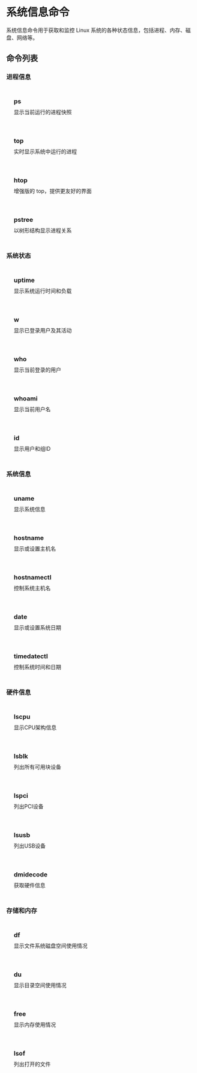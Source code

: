 # 系统信息命令

系统信息命令用于获取和监控 Linux 系统的各种状态信息，包括进程、内存、磁盘、网络等。

## 命令列表

### 进程信息

<div class="command-list">
  <div class="command-item">
    <h3><a href="/command/ps">ps</a></h3>
    <p>显示当前运行的进程快照</p>
  </div>
  
  <div class="command-item">
    <h3><a href="/command/top">top</a></h3>
    <p>实时显示系统中运行的进程</p>
  </div>
  
  <div class="command-item">
    <h3><a href="/command/htop">htop</a></h3>
    <p>增强版的 top，提供更友好的界面</p>
  </div>
  
  <div class="command-item">
    <h3><a href="/command/pstree">pstree</a></h3>
    <p>以树形结构显示进程关系</p>
  </div>
</div>

### 系统状态

<div class="command-list">
  <div class="command-item">
    <h3><a href="/command/uptime">uptime</a></h3>
    <p>显示系统运行时间和负载</p>
  </div>
  
  <div class="command-item">
    <h3><a href="/command/w">w</a></h3>
    <p>显示已登录用户及其活动</p>
  </div>
  
  <div class="command-item">
    <h3><a href="/command/who">who</a></h3>
    <p>显示当前登录的用户</p>
  </div>
  
  <div class="command-item">
    <h3><a href="/command/whoami">whoami</a></h3>
    <p>显示当前用户名</p>
  </div>
  
  <div class="command-item">
    <h3><a href="/command/id">id</a></h3>
    <p>显示用户和组ID</p>
  </div>
</div>

### 系统信息

<div class="command-list">
  <div class="command-item">
    <h3><a href="/command/uname">uname</a></h3>
    <p>显示系统信息</p>
  </div>
  
  <div class="command-item">
    <h3><a href="/command/hostname">hostname</a></h3>
    <p>显示或设置主机名</p>
  </div>
  
  <div class="command-item">
    <h3><a href="/command/hostnamectl">hostnamectl</a></h3>
    <p>控制系统主机名</p>
  </div>
  
  <div class="command-item">
    <h3><a href="/command/date">date</a></h3>
    <p>显示或设置系统日期</p>
  </div>
  
  <div class="command-item">
    <h3><a href="/command/timedatectl">timedatectl</a></h3>
    <p>控制系统时间和日期</p>
  </div>
</div>

### 硬件信息

<div class="command-list">
  <div class="command-item">
    <h3><a href="/command/lscpu">lscpu</a></h3>
    <p>显示CPU架构信息</p>
  </div>
  
  <div class="command-item">
    <h3><a href="/command/lsblk">lsblk</a></h3>
    <p>列出所有可用块设备</p>
  </div>
  
  <div class="command-item">
    <h3><a href="/command/lspci">lspci</a></h3>
    <p>列出PCI设备</p>
  </div>
  
  <div class="command-item">
    <h3><a href="/command/lsusb">lsusb</a></h3>
    <p>列出USB设备</p>
  </div>
  
  <div class="command-item">
    <h3><a href="/command/dmidecode">dmidecode</a></h3>
    <p>获取硬件信息</p>
  </div>
</div>

### 存储和内存

<div class="command-list">
  <div class="command-item">
    <h3><a href="/command/df">df</a></h3>
    <p>显示文件系统磁盘空间使用情况</p>
  </div>
  
  <div class="command-item">
    <h3><a href="/command/du">du</a></h3>
    <p>显示目录空间使用情况</p>
  </div>
  
  <div class="command-item">
    <h3><a href="/command/free">free</a></h3>
    <p>显示内存使用情况</p>
  </div>
  
  <div class="command-item">
    <h3><a href="/command/lsof">lsof</a></h3>
    <p>列出打开的文件</p>
  </div>
</div>

<style>
.command-list {
  display: grid;
  grid-template-columns: repeat(auto-fit, minmax(300px, 1fr));
  gap: 16px;
  margin: 24px 0;
}

.command-item {
  padding: 20px;
  border: 1px solid var(--vp-c-border);
  border-radius: 8px;
  background: var(--vp-c-bg-soft);
}

.command-item h3 {
  margin: 0 0 8px 0;
}

.command-item h3 a {
  color: var(--vp-c-brand);
  text-decoration: none;
  font-family: var(--vp-font-family-mono);
}

.command-item h3 a:hover {
  text-decoration: underline;
}

.command-item p {
  margin: 0;
  color: var(--vp-c-text-2);
  font-size: 14px;
  line-height: 1.5;
}
</style>
